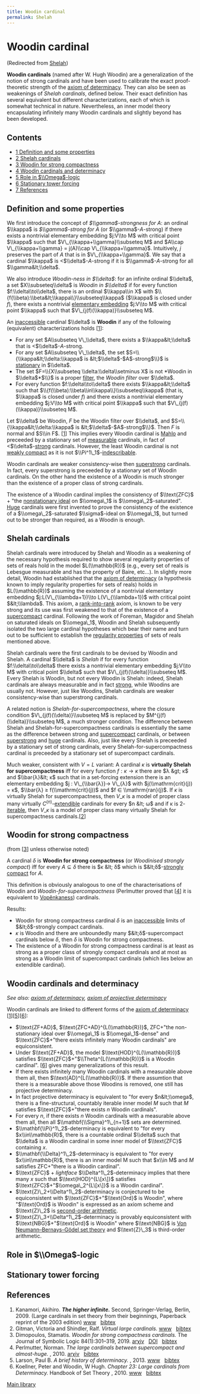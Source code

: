 ```yaml
---
title: Woodin cardinal
permalink: Shelah
---
```

# Woodin cardinal






(Redirected from
[Shelah](index.php?title=Shelah&redirect=no "Shelah"))






**Woodin cardinals** (named after W. Hugh Woodin) are a generalization
of the notion of strong cardinals and have been used to calibrate the
exact proof-theoretic strength of the [axiom of
determinacy](Axiom_of_determinacy "Axiom of determinacy").
They can also be seen as weakenings of *Shelah cardinals*, defined
below. Their exact definition has several equivalent but different
characterizations, each of which is somewhat technical in nature.
Nevertheless, an inner model theory encapsulating infinitely many Woodin
cardinals and slightly beyond has been developed.



## Contents


-   [<span class="tocnumber">1</span> <span class="toctext">Definition
    and some properties</span>](#Definition_and_some_properties)
-   [<span class="tocnumber">2</span> <span class="toctext">Shelah
    cardinals</span>](#Shelah_cardinals)
-   [<span class="tocnumber">3</span> <span class="toctext">Woodin for
    strong compactness</span>](#Woodin_for_strong_compactness)
-   [<span class="tocnumber">4</span> <span class="toctext">Woodin
    cardinals and determinacy</span>](#Woodin_cardinals_and_determinacy)
-   [<span class="tocnumber">5</span> <span class="toctext">Role in
    $\\Omega$-logic</span>](#Role_in_.24.5COmega.24-logic)
-   [<span class="tocnumber">6</span> <span class="toctext">Stationary
    tower forcing</span>](#Stationary_tower_forcing)
-   [<span class="tocnumber">7</span> <span
    class="toctext">References</span>](#References)


## Definition and some properties

We first introduce the concept of *$\\gamma$-strongness for $A$*: an
ordinal $\\kappa$ is *$\\gamma$-strong for $A$* (or
$\\gamma$-$A$-strong) if there exists a nontrivial elementary embedding
$j:V\\to M$ with critical point $\\kappa$ such that
$V\_{\\kappa+\\gamma}\\subseteq M$ and $A\\cap V\_{\\kappa+\\gamma} =
j(A)\\cap V\_{\\kappa+\\gamma}$. Intuitively, $j$ preserves the part of
$A$ that is in $V\_{\\kappa+\\gamma}$. We say that a cardinal $\\kappa$
is &lt;$\\delta$-$A$-strong if it is $\\gamma$-$A$-strong for all
$\\gamma&lt;\\delta$.

We also introduce *Woodin-ness in $\\delta$*: for an infinite ordinal
$\\delta$, a set $X\\subseteq\\delta$ is *Woodin in $\\delta$* if for
every function $f:\\delta\\to\\delta$, there is an ordinal $\\kappa\\in
X$ with $\\{f(\\beta):\\beta&lt;\\kappa\\}\\subseteq\\kappa$ ($\\kappa$
is closed under $f$), there exists a nontrivial [elementary
embedding](Elementary_embedding "Elementary embedding")
$j:V\\to M$ with critical point $\\kappa$ such that
$V\_{j(f)(\\kappa)}\\subseteq M$.

An
[inaccessible](Inaccessible "Inaccessible")
cardinal $\\delta$ is **Woodin** if any of the following (equivalent)
characterizations holds \[[1](#bibkey_Kanamori2009:HigherInfinite)\]:

-   For any set $A\\subseteq V\_\\delta$, there exists a
    $\\kappa&lt;\\delta$ that is &lt;$\\delta$-$A$-strong.
-   For any set $A\\subseteq V\_\\delta$, the set
    $S=\\{\\kappa&lt;\\delta:\\kappa$ is &lt;$\\delta$-$A$-strong$\\}$
    is
    <a href="Stationary" class="mw-redirect" title="Stationary">stationary</a>
    in $\\delta$.
-   The set $F=\\{X\\subseteq \\delta:\\delta\\setminus X$ is not
    *Woodin in $\\delta$*$\\}$ is a proper
    [filter](Filter "Filter"),
    the *Woodin filter* over $\\delta$.
-   For every function $f:\\delta\\to\\delta$ there exists
    $\\kappa&lt;\\delta$ such that
    $\\{f(\\beta):\\beta\\in\\kappa\\}\\subseteq\\kappa$ (that is,
    $\\kappa$ is closed under $f$) and there exists a nontrivial
    elementary embedding $j:V\\to M$ with critical point $\\kappa$ such
    that $V\_{j(f)(\\kappa)}\\subseteq M$.

Let $\\delta$ be Woodin, $F$ be the Woodin filter over $\\delta$, and
$S=\\{\\kappa&lt;\\delta:\\kappa$ is &lt;$\\delta$-$A$-strong$\\}$. Then
$F$ is normal and $S\\in F$.
\[[1](#bibkey_Kanamori2009:HigherInfinite)\] This implies every Woodin
cardinal is
[Mahlo](Mahlo "Mahlo") and
preceeded by a stationary set of
[measurable](Measurable "Measurable")
cardinals, in fact of
&lt;$\\delta$-[strong](Strong "Strong")
cardinals. However, the least Woodin cardinal is not [weakly
compact](Weakly_compact "Weakly compact")
as it is not
$\\Pi^1\_1$-[indescribable](Indescribable "Indescribable").

Woodin cardinals are weaker consistency-wise then
[superstrong](Superstrong "Superstrong")
cardinals. In fact, every superstrong is preceeded by a stationary set
of Woodin cardinals. On the other hand the existence of a Woodin is much
stronger than the existence of a proper class of strong cardinals.

The existence of a Woodin cardinal implies the consistency of
$\\text{ZFC}$ + "the [nonstationary
ideal](Filter "Filter") on
$\\omega\_1$ is $\\omega\_2$-saturated".
[Huge](Huge "Huge")
cardinals were first invented to prove the consistency of the existence
of a $\\omega\_2$-saturated $\\sigma$-ideal on $\\omega\_1$, but turned
out to be stronger than required, as a Woodin is enough.

## Shelah cardinals

Shelah cardinals were introduced by Shelah and Woodin as a weakening of
the necessary hypothesis required to show several regularity properties
of sets of reals hold in the model $L(\\mathbb{R})$ (e.g., every set of
reals is Lebesgue measurable and has the property of Baire, etc...). In
slightly more detail, Woodin had established that the [axiom of
determinacy](Axiom_of_determinacy "Axiom of determinacy")
(a hypothesis known to imply regularity properties for sets of reals)
holds in $L(\\mathbb{R})$ assuming the existence of a nontrivial
elementary embedding $j:L(V\_{\\lambda+1})\\to L(V\_{\\lambda+1})$ with
critical point $&lt;\\lambda$. This axiom, a
<a href="Rank-into-rank" class="mw-redirect" title="Rank-into-rank">rank-into-rank</a>
axiom, is known to be very strong and its use was first weakened to that
of the existence of a
[supercompact](Supercompact "Supercompact")
cardinal. Following the work of Foreman, Magidor and Shelah on saturated
ideals on $\\omega\_1$, Woodin and Shelah subsequently isolated the two
large cardinal hypotheses which bear their name and turn out to be
sufficient to establish the [regularity
properties](Projective#Regularity_properties "Projective")
of sets of reals mentioned above.

Shelah cardinals were the first cardinals to be devised by Woodin and
Shelah. A cardinal $\\delta$ is *Shelah* if for every function
$f:\\delta\\to\\delta$ there exists a nontrivial elementary embedding
$j:V\\to M$ with critical point $\\delta$ such that
$V\_{j(f)(\\delta)}\\subseteq M$. Every Shelah is Woodin, but not every
Woodin is Shelah: indeed, Shelah cardinals are always measurable and in
fact
[strong](Strong "Strong"),
while Woodins are usually not. However, just like Woodins, Shelah
cardinals are weaker consistency-wise than superstrong cardinals.

A related notion is *Shelah-for-supercompactness*, where the closure
condition $V\_{j(f)(\\delta)}\\subseteq M$ is replaced by
$M^{j(f)(\\delta)}\\subseteq M$, a much stronger condition. The
difference between Shelah and Shelah-for-supercompactness cardinals is
essentially the same as the difference between strong and
[supercompact](Supercompact "Supercompact")
cardinals, or between
[superstrong](Superstrong "Superstrong")
and [huge](Huge "Huge")
cardinals. Also, just like every Shelah is preceeded by a stationary set
of strong cardinals, every Shelah-for-supercompactness cardinal is
preceeded by a stationary set of supercompact cardinals.

Much weaker, consistent with $V=L$ variant: A cardinal $κ$ is
**virtually Shelah for supercompactness** iff for every function $f : κ
→ κ$ there are $λ &gt; κ$ and $\\bar{λ}&lt; κ$ such that in a
set-forcing extension there is an elementary embedding $j :
V\_{\\bar{λ}}→ V\_{λ}$ with $j(\\mathrm{crit}(j)) = κ$, $\\bar{λ} ≥
f(\\mathrm{crit}(j))$ and $f ∈ \\mathrm{ran}(j)$. If $κ$ is virtually
Shelah for supercompactness, then $V\_κ$ is a model of proper class many
virtually
$C^{(n)}$-[extendible](Extendible "Extendible")
cardinals for every $n &lt; ω$ and if κ is
2-<a href="Iterable" class="mw-redirect" title="Iterable">iterable</a>,
then $V\_κ$ is a model of proper class many virtually Shelah for
supercompactness
cardinals.\[[2](#bibkey_GitmanSchindler:VirtualLargeCardinals)\]

## Woodin for strong compactness

(from \[[3](#bibkey_Dimopoulos2019:WoodinForStrongCompactness)\] unless
otherwise noted)

A cardinal $δ$ is **Woodin for strong compactness** (or *Woodinised
strongly compact*) iff for every $A ⊆ δ$ there is $κ &lt; δ$ which is
$&lt;δ$-[strongly
compact](Strongly_compact "Strongly compact")
for $A$.

This definition is obviously analogous to one of the characterisations
of Woodin and *Woodin-for-supercompactness* (Perlmutter proved that
\[[4](#bibkey_Perlmutter2010:TheLargeCardinalsBetweenSupercompactAlmostHuge)\]
it is equivalent to
[Vopěnkaness](Vopenka "Vopenka"))
cardinals.

Results:

-   Woodin for strong compactness cardinal $δ$ is an
    [inaccessible](Inaccessible "Inaccessible")
    limits of $&lt;δ$-strongly compact cardinals.
-   $κ$ is Woodin and there are unboundedly many $&lt;δ$-supercompact
    cardinals below $δ$, then $δ$ is Woodin for strong compactness.
-   The existence of a Woodin for strong compactness cardinal is at
    least as strong as a proper class of strongly compact cardinals and
    at most as strong as a Woodin limit of supercompact cardinals (which
    lies below an extendible cardinal).

## Woodin cardinals and determinacy

*See also: [axiom of
determinacy](Axiom_of_determinacy "Axiom of determinacy"),
[axiom of projective
determinacy](Projective#Projective_determinacy "Projective")*

Woodin cardinals are linked to different forms of the [axiom of
determinacy](Axiom_of_determinacy "Axiom of determinacy")
\[[1](#bibkey_Kanamori2009:HigherInfinite)\]\[[5](#bibkey_Larson2010:HistoryDeterminacy)\]\[[6](#bibkey_KoellnerWoodin2010:LCFD)\]:

-   $\\text{ZF+AD}$, $\\text{ZFC+AD}^{L(\\mathbb{R})}$, ZFC+"the
    non-stationary ideal over $\\omega\_1$ is $\\omega\_1$-dense" and
    $\\text{ZFC}$+"there exists infinitely many Woodin cardinals" are
    equiconsistent.
-   Under $\\text{ZF+AD}$, the model $\\text{HOD}^{L(\\mathbb{R})}$
    satisfies $\\text{ZFC}$+"$\\Theta^{L(\\mathbb{R})}$ is a Woodin
    cardinal". \[[6](#bibkey_KoellnerWoodin2010:LCFD)\] gives many
    generalizations of this result.
-   If there exists infinitely many Woodin cardinals with a measurable
    above them all, then $\\text{AD}^{L(\\mathbb{R})}$. If there
    assumtion that there is a measurable above those Woodins is removed,
    one still has projective determinacy.
-   In fact projective determinacy is equivalent to "for every
    $n&lt;\\omega$, there is a fine-structural, countably iterable inner
    model $M$ such that $M$ satisfies $\\text{ZFC}$+"there exists $n$
    Woodin cardinals".
-   For every $n$, if there exists $n$ Woodin cardinals with a
    measurable above them all, then all $\\mathbf{\\Sigma}^1\_{n+1}$
    sets are determined.
-   $\\mathbf{\\Pi}^1\_2$-determinacy is equivalent to "for every
    $x\\in\\mathbb{R}$, there is a countable ordinal $\\delta$ such that
    $\\delta$ is a Woodin cardinal in some inner model of $\\text{ZFC}$
    containing $x$.
-   $\\mathbf{\\Delta}^1\_2$-determinacy is equivalent to "for every
    $x\\in\\mathbb{R}$, there is an inner model M such that $x\\in M$
    and $M$ satisfies ZFC+"there is a Woodin cardinal".
-   $\\text{ZFC}$ + *lightface* $\\Delta^1\_2$-determinacy implies that
    there many $x$ such that $\\text{HOD}^{L\[x\]}$ satisfies
    $\\text{ZFC}$+"$\\omega\_2^{L\[x\]}$ is a Woodin cardinal".
-   $\\text{Z}\_2+\\Delta^1\_2$-determinacy is conjectured to be
    equiconsistent with $\\text{ZFC}$+"$\\text{Ord}$ is Woodin", where
    "$\\text{Ord}$ is Woodin" is expressed as an axiom scheme and
    $\\text{Z}\_2$ is
    <a href="http://en.wikipedia.org/wiki/second-order_arithmetic" class="extiw" title="wikipedia:second-order arithmetic">second-order arithmetic</a>.
-   $\\text{Z}\_3+\\Delta^1\_2$-determinacy is provably equiconsistent
    with $\\text{NBG}$+"$\\text{Ord}$ is Woodin" where $\\text{NBG}$ is
    <a href="http://en.wikipedia.org/wiki/Von_Neumann%E2%80%93Bernays%E2%80%93G%C3%B6del_set_theory" class="extiw" title="wikipedia:Von Neumann–Bernays–Gödel set theory">Von Neumann–Bernays–Gödel set theory</a>
    and $\\text{Z}\_3$ is third-order arithmetic.

## Role in $\\Omega$-logic

## Stationary tower forcing

## References

1.  <span id="bibkey_Kanamori2009:HigherInfinite">Kanamori, Akihiro.
    ***The higher infinite.*** Second, Springer-Verlag, Berlin, 2009.
    (Large cardinals in set theory from their beginnings, Paperback
    reprint of the 2003 edition)
    <a href="https://link.springer.com/book/10.1007%2F978-3-540-88867-3" class="extiw">www</a>   <a href="javascript:bibpopup(&#39;@book%7BKanamori2009:HigherInfinite,%20%20%20%20AUTHOR%20=%20%7BKanamori,%20Akihiro%7D,%3Cbr%3E%20%20%20%20%20TITLE%20=%20%7BThe%20higher%20infinite%7D,%3Cbr%3E%20%20%20%20SERIES%20=%20%7BSpringer%20Monographs%20in%20Mathematics%7D,%3Cbr%3E%20%20%20EDITION%20=%20%7BSecond%7D,%3Cbr%3E%20%20%20%20%20%20NOTE%20=%20%7BLarge%20cardinals%20in%20set%20theory%20from%20their%20beginnings,%20%20%20%20%20%20%20%20%20%20%20%20%20%20Paperback%20reprint%20of%20the%202003%20edition%7D,%3Cbr%3E%20PUBLISHER%20=%20%7BSpringer-Verlag%7D,%3Cbr%3E%20%20%20ADDRESS%20=%20%7BBerlin%7D,%3Cbr%3E%20%20%20%20%20%20YEAR%20=%20%7B2009%7D,%3Cbr%3E%20%20%20%20%20PAGES%20=%20%7Bxxii+536%7D,%3Cbr%3E%20%20%20%20%20%20%20URL%20=%20%7Bhttps://link.springer.com/book/10.1007%2F978-3-540-88867-3%7D%7D&#39;)" class="bibtex">bibtex</a></span>
2.  <span id="bibkey_GitmanSchindler:VirtualLargeCardinals">Gitman,
    Victoria and Shindler, Ralf. *Virtual large cardinals.*
    <a href="https://ivv5hpp.uni-muenster.de/u/rds/virtualLargeCardinalsEdited5.pdf" class="extiw">www</a>   <a href="javascript:bibpopup(&#39;@ARTICLE%7BGitmanSchindler:VirtualLargeCardinals,AUTHOR=%20%7BGitman,%20Victoria%20and%20Shindler,%20Ralf%7D,%3Cbr%3ETITLE=%20%7BVirtual%20large%20cardinals%7D,%3Cbr%3EURL=%20%7Bhttps://ivv5hpp.uni-muenster.de/u/rds/virtualLargeCardinalsEdited5.pdf%7D%7D&#39;)" class="bibtex">bibtex</a></span>
3.  <span
    id="bibkey_Dimopoulos2019:WoodinForStrongCompactness">Dimopoulos,
    Stamatis. *Woodin for strong compactness cardinals.* The Journal of
    Symbolic Logic 84(1):301–319, 2019.
    <a href="http://arxiv.org/abs/1710.05743" class="extiw">arχiv</a>   <a href="http://web.archive.org/web/20190816204029/http://dx.doi.org/10.1017/jsl.2018.67" class="extiw">DOI</a>   <a href="javascript:bibpopup(&#39;@article%20%7BDimopoulos2019:WoodinForStrongCompactness,title=%7BWoodin%20for%20strong%20compactness%20cardinals%7D,%3Cbr%3Evolume=%7B84%7D,%3Cbr%3EDOI=%7B10.1017/jsl.2018.67%7D,%3Cbr%3Enumber=%7B1%7D,%3Cbr%3Ejournal=%7BThe%20Journal%20of%20Symbolic%20Logic%7D,%3Cbr%3Epublisher=%7BCambridge%20University%20Press%7D,%3Cbr%3Eauthor=%7BDimopoulos,%20Stamatis%7D,%3Cbr%3Eyear=%7B2019%7D,%3Cbr%3Epages=%7B301–319%7D,%3Cbr%3Eeprint=%7B1710.05743%7D%7D&#39;)" class="bibtex">bibtex</a></span>
4.  <span
    id="bibkey_Perlmutter2010:TheLargeCardinalsBetweenSupercompactAlmostHuge">Perlmutter,
    Norman. *The large cardinals between supercompact and almost-huge.*
    , 2010.
    <a href="http://arxiv.org/abs/1307.7387" class="extiw">arχiv</a>   <a href="javascript:bibpopup(&#39;@article%7BPerlmutter2010:TheLargeCardinalsBetweenSupercompactAlmostHuge,%20%20%20%20AUTHOR%20=%20%7BPerlmutter,%20Norman%7D.%20%20%20%20TITLE%20=%20%7BThe%20large%20cardinals%20between%20supercompact%20and%20almost-huge%7D,%3Cbr%3E%20%20%20%20YEAR%20=%20%7B2010%7D,%3Cbr%3E%20%20%20%20EPRINT%20=%20%7B1307.7387%7D,%3Cbr%3E%7D&#39;)" class="bibtex">bibtex</a></span>
5.  <span id="bibkey_Larson2010:HistoryDeterminacy">Larson, Paul B. *A
    brief history of determinacy.* , 2013.
    <a href="http://www.users.miamioh.edu/larsonpb/determinacy_cabal.pdf" class="extiw">www</a>   <a href="javascript:bibpopup(&#39;@article%7B%7BLarson2010:HistoryDeterminacy,%20%20%20%20AUTHOR%20=%20%7BLarson,%20Paul%20B.%7D,%3Cbr%3E%20%20%20%20TITLE%20=%20%7BA%20brief%20history%20of%20determinacy%7D,%3Cbr%3E%20%20%20%20YEAR%20=%20%7B2013%7D,%3Cbr%3E%20%20%20%20URL%20=%20%7Bhttp://www.users.miamioh.edu/larsonpb/determinacy_cabal.pdf%7D%7D&#39;)" class="bibtex">bibtex</a></span>
6.  <span id="bibkey_KoellnerWoodin2010:LCFD">Koellner, Peter and
    Woodin, W Hugh. *Chapter 23: Large cardinals from Determinacy.*
    Handbook of Set Theory , 2010.
    <a href="http://logic.harvard.edu/koellner/LCFD.pdf" class="extiw">www</a>   <a href="javascript:bibpopup(&#39;@article%7BKoellnerWoodin2010:LCFD,%20%20%20author%20=%20%7BKoellner,%20Peter%20and%20Woodin,%20W.%20Hugh%7D,%3Cbr%3E%20%20%20%20title%20=%20%7BChapter%2023:%20Large%20cardinals%20from%20Determinacy%7D,%3Cbr%3E%20%20journal%20=%20%7BHandbook%20of%20Set%20Theory%7D,%3Cbr%3E%20%20%20editor%20=%20%7BForeman,%20Mathew;%20Kanamori,%20Akihiro%7D,%3Cbr%3E%20%20%20%20%20year%20=%20%7B2010%7D,%3Cbr%3Epublisher%20=%20%7BSpringer%7D,%3Cbr%3E%20%20%20%20%20%20url%20=%20%7Bhttp://logic.harvard.edu/koellner/LCFD.pdf%7D%7D&#39;)" class="bibtex">bibtex</a></span>

[Main
library](Library "Library")



